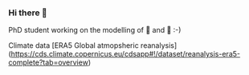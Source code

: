 ### Hi there 👋

PhD student working on the modelling of 🦟 and 🦠 :-)

Climate data
[ERA5 Global atmopsheric reanalysis] (https://cds.climate.copernicus.eu/cdsapp#!/dataset/reanalysis-era5-complete?tab=overview)

<!--
**Mgarrizor/Mgarrizor** is a ✨ _special_ ✨ repository because its `README.md` (this file) appears on your GitHub profile.

Here are some ideas to get you started:

- 🔭 I’m currently working on ...
- 🌱 I’m currently learning ...
- 👯 I’m looking to collaborate on ...
- 🤔 I’m looking for help with ...
- 💬 Ask me about ...
- 📫 How to reach me: ...
- 😄 Pronouns: ...
- ⚡ Fun fact: ...
-->
